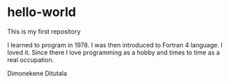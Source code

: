 # hello-world
This is my first repository


I learned to program in 1978. I was then introduced to Fortran 4 language. I loved it. Since there I love programming as a hobby and times to time as a real occupation.

Dimonekene Ditutala
